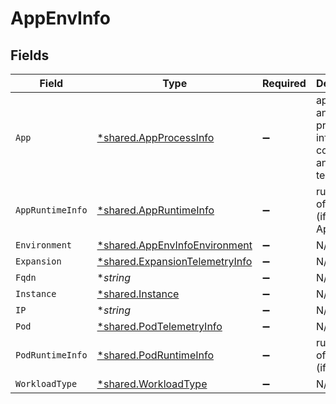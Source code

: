 # AppEnvInfo


## Fields

| Field                                                                                  | Type                                                                                   | Required                                                                               | Description                                                                            |
| -------------------------------------------------------------------------------------- | -------------------------------------------------------------------------------------- | -------------------------------------------------------------------------------------- | -------------------------------------------------------------------------------------- |
| `App`                                                                                  | [*shared.AppProcessInfo](../../../pkg/models/shared/appprocessinfo.md)                 | :heavy_minus_sign:                                                                     | app info and process info for connection and App telemetries                           |
| `AppRuntimeInfo`                                                                       | [*shared.AppRuntimeInfo](../../../pkg/models/shared/appruntimeinfo.md)                 | :heavy_minus_sign:                                                                     | runtime info of the App (if it is an App)                                              |
| `Environment`                                                                          | [*shared.AppEnvInfoEnvironment](../../../pkg/models/shared/appenvinfoenvironment.md)   | :heavy_minus_sign:                                                                     | N/A                                                                                    |
| `Expansion`                                                                            | [*shared.ExpansionTelemetryInfo](../../../pkg/models/shared/expansiontelemetryinfo.md) | :heavy_minus_sign:                                                                     | N/A                                                                                    |
| `Fqdn`                                                                                 | **string*                                                                              | :heavy_minus_sign:                                                                     | N/A                                                                                    |
| `Instance`                                                                             | [*shared.Instance](../../../pkg/models/shared/instance.md)                             | :heavy_minus_sign:                                                                     | N/A                                                                                    |
| `IP`                                                                                   | **string*                                                                              | :heavy_minus_sign:                                                                     | N/A                                                                                    |
| `Pod`                                                                                  | [*shared.PodTelemetryInfo](../../../pkg/models/shared/podtelemetryinfo.md)             | :heavy_minus_sign:                                                                     | N/A                                                                                    |
| `PodRuntimeInfo`                                                                       | [*shared.PodRuntimeInfo](../../../pkg/models/shared/podruntimeinfo.md)                 | :heavy_minus_sign:                                                                     | runtime info of the pod (if is a pod)                                                  |
| `WorkloadType`                                                                         | [*shared.WorkloadType](../../../pkg/models/shared/workloadtype.md)                     | :heavy_minus_sign:                                                                     | N/A                                                                                    |